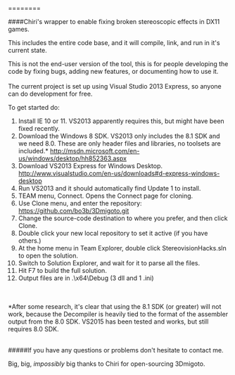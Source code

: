 
========

####Chiri's wrapper to enable fixing broken stereoscopic effects in DX11 games.

This includes the entire code base, and it will compile, link, and run in it's current state.

This is not the end-user version of the tool, this is for people developing the code by fixing
bugs, adding new features, or documenting how to use it.
<br>
<br>
The current project is set up using Visual Studio 2013 Express, so anyone can do development for free.

To get started do:

1. Install IE 10 or 11.  VS2013 apparently requires this, but might have been fixed recently.
1. Download the Windows 8 SDK. VS2013 only includes the 8.1 SDK and we need 8.0.  These are only
header files and libraries, no toolsets are included.*
http://msdn.microsoft.com/en-us/windows/desktop/hh852363.aspx
1. Download VS2013 Express for Windows Desktop.
http://www.visualstudio.com/en-us/downloads#d-express-windows-desktop
1. Run VS2013 and it should automatically find Update 1 to install.
1. TEAM menu, Connect.  Opens the Connect page for cloning.
1. Use Clone menu, and enter the repository: 
https://github.com/bo3b/3Dmigoto.git
1. Change the source-code destination to where you prefer, and then click Clone.
1. Double click your new local repository to set it active (if you have others.)
1. At the home menu in Team Explorer, double click StereovisionHacks.sln to open the solution.
1. Switch to Solution Explorer, and wait for it to parse all the files.
1. Hit F7 to build the full solution.
1. Output files are in .\x64\Debug (3 dll and 1 .ini)
<br>
<br>
*After some research, it's clear that using the 8.1 SDK (or greater) will not work, because the Decompiler is heavily tied to the format of the assembler output from the 8.0 SDK.  
VS2015 has been tested and works, but still requires 8.0 SDK.
<br>
<br>

#####If you have any questions or problems don't hesitate to contact me.


Big, big, _impossibly_ big thanks to Chiri for open-sourcing 3Dmigoto.
